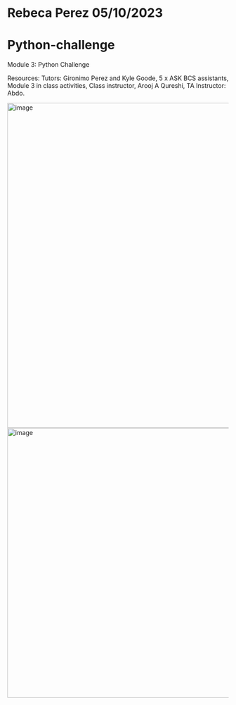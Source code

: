 # Rebeca Perez 05/10/2023
# Python-challenge
Module 3: Python Challenge

Resources: Tutors: Gironimo Perez and Kyle Goode, 5 x ASK BCS assistants, Module 3 in class activities, Class instructor, Arooj A Qureshi, TA Instructor: Abdo.

<img width="740" alt="image" src="https://github.com/RP8844/python-challenge/assets/118138351/9c9fc1c7-4df2-4699-82f1-3ea6e7ec7874">

<img width="614" alt="image" src="https://github.com/RP8844/python-challenge/assets/118138351/5b5baad1-c724-433a-b859-ab894d4c79b7">
